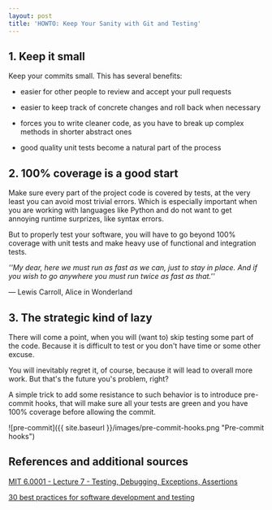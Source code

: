 ```yaml
---
layout: post
title: 'HOWTO: Keep Your Sanity with Git and Testing'
---
```


## 1. Keep it small
Keep your commits small. This has several benefits:
- easier for other people to review and accept your pull requests

- easier to keep track of concrete changes and roll back when necessary
- forces you to write cleaner code, as you have to break up complex methods in shorter abstract ones
- good quality unit tests become a natural part of the process

## 2. 100% coverage is a good start
Make sure every part of the project code is covered by tests, at the very least you can avoid most trivial errors. Which is especially important when you are working with languages like Python and do not want to get annoying runtime surprizes, like syntax errors.

But to properly test your software, you will have to go beyond 100% coverage with unit tests and make heavy use of functional and integration tests.

*''My dear, here we must run as fast as we can, just to stay in place. And if you wish to go anywhere you must run twice as fast as that.''*

— Lewis Carroll, Alice in Wonderland


## 3. The strategic kind of lazy
There will come a point, when you will (want to) skip testing some part of the code. Because it is difficult to test or you don't have time or some other excuse. 

You will inevitably regret it, of course, because it will lead to overall more work. But that's the future you's problem, right?

A simple trick to add some resistance to such behavior is to introduce pre-commit hooks, that will make sure all your tests are green and you have 100% coverage before allowing the commit.

![pre-commit]({{ site.baseurl }}/images/pre-commit-hooks.png "Pre-commit hooks")

## References and additional sources
[MIT 6.0001 - Lecture 7 - Testing, Debugging, Exceptions, Assertions](https://ocw.mit.edu/courses/6-0001-introduction-to-computer-science-and-programming-in-python-fall-2016/resources/mit6_0001f16_lec7/)

[30 best practices for software development and testing](https://opensource.com/article/17/5/30-best-practices-software-development-and-testing)